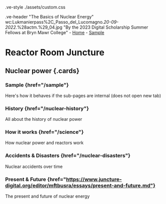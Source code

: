 .ve-style ./assets/custom.css

.ve-header "The Basics of Nuclear Energy" wc:Lukmanierpass%2C_Passo_del_Lucomagno._20-09-2022._%28actm.%29_04.jpg "By the 2023 Digital Scholarship Summer Fellows at Bryn Mawr College"
    - [Home](/)
    - [Sample](sample/)



# Reactor Room Juncture

## Nuclear power {.cards}

### Sample {href="/sample"}

Here's how it behaves if the sub-pages are internal (does not open new tab)

### History {href="/nuclear-history"}

All about the history of nuclear power

### How it works {href="/science"}

How nuclear power and reactors work

### Accidents & Disasters {href="/nuclear-disasters"}

Nuclear accidents over time

### Present & Future {href="https://www.juncture-digital.org/editor/mftbusra/essays/present-and-future.md"}

The present and future of nuclear energy


